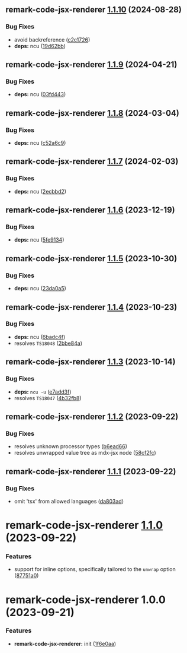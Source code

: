 ## remark-code-jsx-renderer [1.1.10](https://github.com/bent10/remark-plugins/compare/remark-code-jsx-renderer@1.1.9...remark-code-jsx-renderer@1.1.10) (2024-08-28)


### Bug Fixes

* avoid backreference ([c2c1726](https://github.com/bent10/remark-plugins/commit/c2c1726b55afb1b6634da789bb056d2d4cfb6be5))
* **deps:** ncu ([19d62bb](https://github.com/bent10/remark-plugins/commit/19d62bbca708dac44288a02b278c0472a50b5876))

## remark-code-jsx-renderer [1.1.9](https://github.com/bent10/remark-plugins/compare/remark-code-jsx-renderer@1.1.8...remark-code-jsx-renderer@1.1.9) (2024-04-21)


### Bug Fixes

* **deps:** ncu ([03fd443](https://github.com/bent10/remark-plugins/commit/03fd44331af787bb5973ec110a9e98608314b223))

## remark-code-jsx-renderer [1.1.8](https://github.com/bent10/remark-plugins/compare/remark-code-jsx-renderer@1.1.7...remark-code-jsx-renderer@1.1.8) (2024-03-04)


### Bug Fixes

* **deps:** ncu ([c52a6c9](https://github.com/bent10/remark-plugins/commit/c52a6c9fdcc90e28cb5d742a62242a28e75156c9))

## remark-code-jsx-renderer [1.1.7](https://github.com/bent10/remark-plugins/compare/remark-code-jsx-renderer@1.1.6...remark-code-jsx-renderer@1.1.7) (2024-02-03)


### Bug Fixes

* **deps:** ncu ([2ecbbd2](https://github.com/bent10/remark-plugins/commit/2ecbbd26ad5c47821485bf5d0665db4b495de9ed))

## remark-code-jsx-renderer [1.1.6](https://github.com/bent10/remark-plugins/compare/remark-code-jsx-renderer@1.1.5...remark-code-jsx-renderer@1.1.6) (2023-12-19)


### Bug Fixes

* **deps:** ncu ([5fe9134](https://github.com/bent10/remark-plugins/commit/5fe9134903c98d89ad670b3cec639d09957a4e4b))

## remark-code-jsx-renderer [1.1.5](https://github.com/bent10/remark-plugins/compare/remark-code-jsx-renderer@1.1.4...remark-code-jsx-renderer@1.1.5) (2023-10-30)


### Bug Fixes

* **deps:** ncu ([23da0a5](https://github.com/bent10/remark-plugins/commit/23da0a5ce3ceb607c8fd610c93b24b719416814b))

## remark-code-jsx-renderer [1.1.4](https://github.com/bent10/remark-plugins/compare/remark-code-jsx-renderer@1.1.3...remark-code-jsx-renderer@1.1.4) (2023-10-23)


### Bug Fixes

* **deps:** ncu ([6badc4f](https://github.com/bent10/remark-plugins/commit/6badc4f9f6fdf9d026c6c5738d2c20d1dc9bfa74))
* resolves `TS18048` ([2bbe84a](https://github.com/bent10/remark-plugins/commit/2bbe84a5037c8a4fd1cdf7d202dd65b385948ac3))

## remark-code-jsx-renderer [1.1.3](https://github.com/bent10/remark-plugins/compare/remark-code-jsx-renderer@1.1.2...remark-code-jsx-renderer@1.1.3) (2023-10-14)


### Bug Fixes

* **deps:** `ncu -u` ([e7add3f](https://github.com/bent10/remark-plugins/commit/e7add3f090ebeae00045a96b7b60ea1c159ae591))
* resolves `TS18047` ([4b32fb8](https://github.com/bent10/remark-plugins/commit/4b32fb850030305216871b8d1e308d5c9a1ea899))

## remark-code-jsx-renderer [1.1.2](https://github.com/bent10/remark-plugins/compare/remark-code-jsx-renderer@1.1.1...remark-code-jsx-renderer@1.1.2) (2023-09-22)


### Bug Fixes

* resolves unknown processor types ([b6ead66](https://github.com/bent10/remark-plugins/commit/b6ead66e5567f252eb748510e2546c3b6a08e703))
* resolves unwrapped value tree as mdx-jsx node ([58cf2fc](https://github.com/bent10/remark-plugins/commit/58cf2fc916974b3f9e35b508701984e58b490a32))

## remark-code-jsx-renderer [1.1.1](https://github.com/bent10/remark-plugins/compare/remark-code-jsx-renderer@1.1.0...remark-code-jsx-renderer@1.1.1) (2023-09-22)


### Bug Fixes

* omit 'tsx' from allowed languages ([da803ad](https://github.com/bent10/remark-plugins/commit/da803addd8b067f3787f724d87b4989b4a94c5a6))

# remark-code-jsx-renderer [1.1.0](https://github.com/bent10/remark-plugins/compare/remark-code-jsx-renderer@1.0.0...remark-code-jsx-renderer@1.1.0) (2023-09-22)


### Features

* support for inline options, specifically tailored to the `unwrap` option ([87751a0](https://github.com/bent10/remark-plugins/commit/87751a052a0a82b7f84e7b4f5bdcca903673e060))

# remark-code-jsx-renderer 1.0.0 (2023-09-21)


### Features

* **remark-code-jsx-renderer:** init ([1f6e0aa](https://github.com/bent10/remark-plugins/commit/1f6e0aa14ddbc5aabc886e7aaca603dfa5a220b7))
